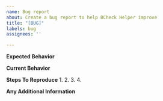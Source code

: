 ```yaml
---
name: Bug report
about: Create a bug report to help BCheck Helper improve
title: "[BUG]"
labels: bug
assignees: ''

---
```


**Expected Behavior**
<!--- Tell us what should happen -->


**Current Behavior**
<!--- Tell us what happens instead of the expected behavior -->


**Steps To Reproduce**
1.
2.
3.
4.


**Any Additional Information**
<!-- Add any other information about the problem -->
